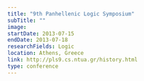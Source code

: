```yaml
---
title: "9th Panhellenic Logic Symposium"
subTitle: ""
image:
startDate: 2013-07-15
endDate: 2013-07-18
researchFields: Logic
location: Athens, Greece
link: http://pls9.cs.ntua.gr/history.html
type: conference
---
```

